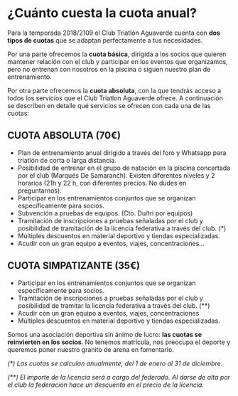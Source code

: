 # ¿Cuánto cuesta la cuota anual?

Para la temporada 2018/2109 el Club Triatlón Aguaverde cuenta con **dos tipos de cuotas** que se adaptan perfectamente a tus necesidades.

Por una parte ofrecemos la **cuota básica**, dirigida a los socios que quieren mantener relación con el club y participar en los eventos que organizamos, pero no entrenan con nosotros en la piscina o siguen nuestro plan de entrenamiento.

Por otra parte ofrecemos la **cuota absoluta**, con la que tendrás acceso a todos los servicios que el Club Triatlon Aguaverde ofrece.
A continuación se describen en detalle qué servicios se ofrecen con cada una de las cuotas:

## CUOTA ABSOLUTA (70€)

- Plan de entrenamiento anual dirigido a través del foro y Whatsapp para triatlón de corta o larga distancia.
- Posibilidad de entrenar en el grupo de natación en la piscina concertada por el club (Marqués De Samaranch). Existen diferentes niveles y 2 horarios (21h y 22 h, con diferentes precios. No dudes en preguntarnos).
- Participar en los entrenamientos conjuntos que se organizan específicamente para socios.
- Subvención a pruebas de equipos. (Cto. Du/tri por equipos)
- Tramitación de inscripciones a pruebas señaladas por el club y posibilidad de tramitación de la licencia federativa a través del club. (\*)
- Múltiples descuentos en material deportivo y tiendas especializadas.
- Acudir con un gran equipo a eventos, viajes, concentraciones…

## CUOTA SIMPATIZANTE (35€)

- Participar en los entrenamientos conjuntos que se organizan específicamente para socios.
- Tramitación de inscripciones a pruebas señaladas por el club y posibilidad de tramitar la licencia federativa a través del club. (\*\*)
- Acudir con un gran equipo a eventos, viajes, concentraciones
- Múltiples descuentos en material deportivo y tiendas especializadas.

Somos una asociación deportiva sin ánimo de lucro: **las cuotas se reinvierten en los socios**. No tenemos matrícula, nos preocupa el deporte y queremos poner nuestro granito de arena en fomentarlo.

_(\*) Las cuotas se calculan anualmente, del 1 de enero al 31 de diciembre._

_(\*\*) El importe de la licencia será a cargo del federado. Al darse de alta por el club la federación hace un descuento en el precio de la licencia._
